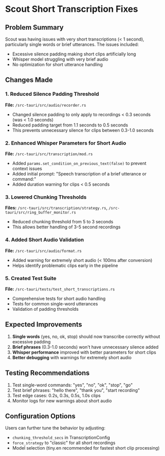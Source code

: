 # Scout Short Transcription Fixes

## Problem Summary
Scout was having issues with very short transcriptions (< 1 second), particularly single words or brief utterances. The issues included:
- Excessive silence padding making short clips artificially long
- Whisper model struggling with very brief audio
- No optimization for short utterance handling

## Changes Made

### 1. Reduced Silence Padding Threshold
**File:** `/src-tauri/src/audio/recorder.rs`
- Changed silence padding to only apply to recordings < 0.3 seconds (was < 1.0 seconds)
- Reduced padding target from 1.1 seconds to 0.5 seconds
- This prevents unnecessary silence for clips between 0.3-1.0 seconds

### 2. Enhanced Whisper Parameters for Short Audio
**File:** `/src-tauri/src/transcription/mod.rs`
- Added `params.set_condition_on_previous_text(false)` to prevent context issues
- Added initial prompt: "Speech transcription of a brief utterance or command:"
- Added duration warning for clips < 0.5 seconds

### 3. Lowered Chunking Thresholds
**Files:** `/src-tauri/src/transcription/strategy.rs`, `/src-tauri/src/ring_buffer_monitor.rs`
- Reduced chunking threshold from 5 to 3 seconds
- This allows better handling of 3-5 second recordings

### 4. Added Short Audio Validation
**File:** `/src-tauri/src/audio/format.rs`
- Added warning for extremely short audio (< 100ms after conversion)
- Helps identify problematic clips early in the pipeline

### 5. Created Test Suite
**File:** `/src-tauri/tests/test_short_transcriptions.rs`
- Comprehensive tests for short audio handling
- Tests for common single-word utterances
- Validation of padding thresholds

## Expected Improvements

1. **Single words** (yes, no, ok, stop) should now transcribe correctly without excessive padding
2. **Brief phrases** (0.3-1.0 seconds) won't have unnecessary silence added
3. **Whisper performance** improved with better parameters for short clips
4. **Better debugging** with warnings for extremely short audio

## Testing Recommendations

1. Test single-word commands: "yes", "no", "ok", "stop", "go"
2. Test brief phrases: "hello there", "thank you", "start recording"
3. Test edge cases: 0.2s, 0.3s, 0.5s, 1.0s clips
4. Monitor logs for new warnings about short audio

## Configuration Options

Users can further tune the behavior by adjusting:
- `chunking_threshold_secs` in TranscriptionConfig
- `force_strategy` to "classic" for all short recordings
- Model selection (tiny.en recommended for fastest short clip processing)